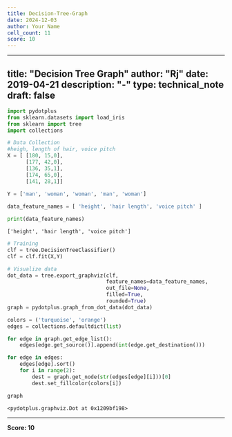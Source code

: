 ```yaml
---
title: Decision-Tree-Graph
date: 2024-12-03
author: Your Name
cell_count: 11
score: 10
---
```


---
title: "Decision Tree Graph"
author: "Rj"
date: 2019-04-21
description: "-"
type: technical_note
draft: false
---

```python
import pydotplus
from sklearn.datasets import load_iris
from sklearn import tree
import collections
```


```python
# Data Collection
#heigh, length of hair, voice pitch
X = [ [180, 15,0],     
      [177, 42,0],
      [136, 35,1],
      [174, 65,0],
      [141, 28,1]]
```


```python
Y = ['man', 'woman', 'woman', 'man', 'woman']    
 
data_feature_names = [ 'height', 'hair length', 'voice pitch' ]
```


```python
print(data_feature_names)
```

    ['height', 'hair length', 'voice pitch']



```python
# Training
clf = tree.DecisionTreeClassifier()
clf = clf.fit(X,Y)
```


```python
# Visualize data
dot_data = tree.export_graphviz(clf,
                                feature_names=data_feature_names,
                                out_file=None,
                                filled=True,
                                rounded=True)
graph = pydotplus.graph_from_dot_data(dot_data)
```


```python
colors = ('turquoise', 'orange')
edges = collections.defaultdict(list)
```


```python
for edge in graph.get_edge_list():
    edges[edge.get_source()].append(int(edge.get_destination()))
```


```python
for edge in edges:
    edges[edge].sort()    
    for i in range(2):
        dest = graph.get_node(str(edges[edge][i]))[0]
        dest.set_fillcolor(colors[i])
```


```python
graph
```




    <pydotplus.graphviz.Dot at 0x1209bf198>




---
**Score: 10**